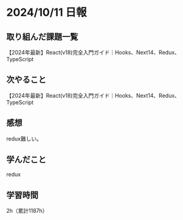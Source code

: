 # 2024/10/11 日報
## 取り組んだ課題一覧
【2024年最新】React(v18)完全入門ガイド｜Hooks、Next14、Redux、TypeScript

## 次やること
【2024年最新】React(v18)完全入門ガイド｜Hooks、Next14、Redux、TypeScript


## 感想
redux難しい。

## 学んだこと
redux

## 学習時間
2h（累計1187h）
